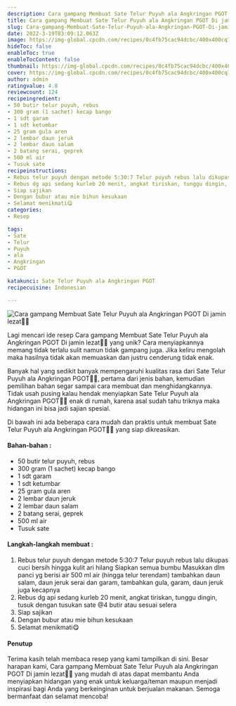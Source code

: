 ```yaml
---
description: Cara gampang Membuat Sate Telur Puyuh ala Angkringan PGOT Di jamin lezat"
title: Cara gampang Membuat Sate Telur Puyuh ala Angkringan PGOT Di jamin lezat
slug: Cara-gampang-Membuat-Sate-Telur-Puyuh-ala-Angkringan-PGOT-Di-jamin-lezat
date: 2022-3-19T03:09:12.063Z
image: https://img-global.cpcdn.com/recipes/0c4fb75cac94dcbc/400x400cq70/photo.jpg
hideToc: false
enableToc: true
enableTocContent: false
thumbnail: https://img-global.cpcdn.com/recipes/0c4fb75cac94dcbc/400x400cq70/photo.jpg
cover: https://img-global.cpcdn.com/recipes/0c4fb75cac94dcbc/400x400cq70/photo.jpg
author: admin
ratingvalue: 4.8
reviewcount: 124
recipeingredient:
- 50 butir telur puyuh, rebus
- 300 gram (1 sachet) kecap bango
- 1 sdt garam
- 1 sdt ketumbar
- 25 gram gula aren
- 2 lembar daun jeruk
- 2 lembar daun salam
- 2 batang serai, geprek
- 500 ml air
- Tusuk sate
recipeinstructions:
- Rebus telur puyuh dengan metode 5:30:7 Telur puyuh rebus lalu dikupas cuci bersih hingga kulit ari hilang Siapkan semua bumbu Masukkan dlm panci yg berisi air 500 ml air (hingga telur terendam) tambahkan daun salam, daun jeruk serai dan garam, tambahkan gula, garam, daun jeruk juga kecapnya
- Rebus dg api sedang kurleb 20 menit, angkat tiriskan, tunggu dingin, tusuk dengan tusukan sate @4 butir atau sesuai selera
- Siap sajikan
- Dengan bubur atau mie bihun kesukaan
- Selamat menikmati😋
categories:
- Resep

tags:
- Sate
- Telur
- Puyuh
- ala
- Angkringan
- PGOT

katakunci: Sate Telur Puyuh ala Angkringan PGOT
recipecuisine: Indonesian

---
```


![Cara gampang Membuat Sate Telur Puyuh ala Angkringan PGOT Di jamin lezat👩‍🍳](https://img-global.cpcdn.com/recipes/0c4fb75cac94dcbc/400x400cq70/photo.jpg)

Lagi mencari ide resep Cara gampang Membuat Sate Telur Puyuh ala Angkringan PGOT Di jamin lezat👩‍🍳 yang unik? Cara menyiapkannya memang tidak terlalu sulit namun tidak gampang juga. Jika keliru mengolah maka hasilnya tidak akan memuaskan dan justru cenderung tidak enak.

Banyak hal yang sedikit banyak mempengaruhi kualitas rasa dari Sate Telur Puyuh ala Angkringan PGOT👩‍🍳, pertama dari jenis bahan, kemudian pemilihan bahan segar sampai cara membuat dan menghidangkannya. Tidak usah pusing kalau hendak menyiapkan Sate Telur Puyuh ala Angkringan PGOT👩‍🍳 enak di rumah, karena asal sudah tahu triknya maka hidangan ini bisa jadi sajian spesial.

Di bawah ini ada beberapa cara mudah dan praktis untuk membuat Sate Telur Puyuh ala Angkringan PGOT👩‍🍳 yang siap dikreasikan.

<!--inarticleads1-->

#### Bahan-bahan :

- 50 butir telur puyuh, rebus
- 300 gram (1 sachet) kecap bango
- 1 sdt garam
- 1 sdt ketumbar
- 25 gram gula aren
- 2 lembar daun jeruk
- 2 lembar daun salam
- 2 batang serai, geprek
- 500 ml air
- Tusuk sate

<!--inarticleads2-->

#### Langkah-langkah membuat :

1. Rebus telur puyuh dengan metode 5:30:7 Telur puyuh rebus lalu dikupas cuci bersih hingga kulit ari hilang Siapkan semua bumbu Masukkan dlm panci yg berisi air 500 ml air (hingga telur terendam) tambahkan daun salam, daun jeruk serai dan garam, tambahkan gula, garam, daun jeruk juga kecapnya
1. Rebus dg api sedang kurleb 20 menit, angkat tiriskan, tunggu dingin, tusuk dengan tusukan sate @4 butir atau sesuai selera
1. Siap sajikan
1. Dengan bubur atau mie bihun kesukaan
1. Selamat menikmati😋

#### Penutup

Terima kasih telah membaca resep yang kami tampilkan di sini. Besar harapan kami, Cara gampang Membuat Sate Telur Puyuh ala Angkringan PGOT Di jamin lezat👩‍🍳 yang mudah di atas dapat membantu Anda menyiapkan hidangan yang enak untuk keluarga/teman maupun menjadi inspirasi bagi Anda yang berkeinginan untuk berjualan makanan. Semoga bermanfaat dan selamat mencoba!